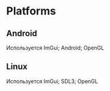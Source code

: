 # Platforms

## Android
Используется ImGui; Android; OpenGL

## Linux
Используется ImGui; SDL3; OpenGL

